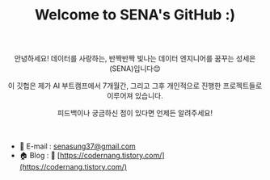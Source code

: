 # <p align="center"> Welcome to SENA's GitHub :)

<br>

<p align="center"> 안녕하세요! 데이터를 사랑하는, 반짝반짝 빛나는 데이터 엔지니어를 꿈꾸는 성세은(SENA)입니다😊 </p>

<p align="center"> 이 깃헙은 제가 AI 부트캠프에서 7개월간, 그리고 그후 개인적으로 진행한 프로젝트들로 이루어져 있습니다.</p>

<p align="center"> 피드백이나 궁금하신 점이 있다면 언제든 알려주세요! <br><br><br> </p> 




- 📧 E-mail : senasung37@gmail.com
- 🏠 Blog :  🔗 [https://codernang.tistory.com/](https://codernang.tistory.com/)
